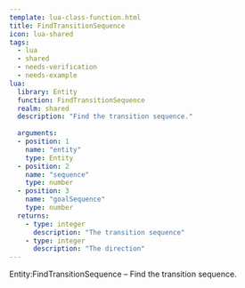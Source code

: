 ```yaml
---
template: lua-class-function.html
title: FindTransitionSequence
icon: lua-shared
tags:
  - lua
  - shared
  - needs-verification
  - needs-example
lua:
  library: Entity
  function: FindTransitionSequence
  realm: shared
  description: "Find the transition sequence."
  
  arguments:
  - position: 1
    name: "entity"
    type: Entity
  - position: 2
    name: "sequence"
    type: number
  - position: 3
    name: "goalSequence"
    type: number
  returns:
    - type: integer
      description: "The transition sequence"
    - type: integer
      description: "The direction"
---
```


<div class="lua__search__keywords">
Entity:FindTransitionSequence &#x2013; Find the transition sequence.
</div>
